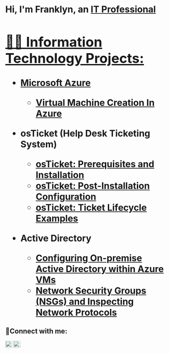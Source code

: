 <h1>Hi, I'm Franklyn, an <a href="https://linkedin.com/in/Franklyn">IT Professional

<h2>👨‍💻 Information Technology Projects:</h2>

- <b>Microsoft Azure</b>
  - [Virtual Machine Creation In Azure](https://github.com/franklynvf//virtual-machine)
  

- <b>osTicket (Help Desk Ticketing System)</b>
  - [osTicket: Prerequisites and Installation](https://github.com/franklynvf/osticket-prereqs)
  - [osTicket: Post-Installation Configuration](https://github.com/franklynvf//post-install-config)
  - [osTicket: Ticket Lifecycle Examples](https://github.com/franklynvf//ticket-lifecycle)
  
- <b>Active Directory</b>
  - [Configuring On-premise Active Directory within Azure VMs](https://github.com/franklynvf//configure-ad)
  - [Network Security Groups (NSGs) and Inspecting Network Protocols](https://github.com/franklynvf//azure-network-protocols)

<h2>🤳Connect with me:</h2>


[<img align="left" alt="Josh | LinkedIn" width="22px" src="https://cdn.jsdelivr.net/npm/simple-icons@v3/icons/linkedin.svg" />][linkedin]
[<img align="left" alt="Josh | Instagram" width="22px" src="https://cdn.jsdelivr.net/npm/simple-icons@v3/icons/instagram.svg" />][instagram]


[instagram]: https://www.instagram.com/Josh
[linkedin]: https://linkedin.com/in/Josh
